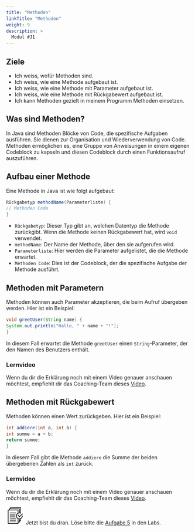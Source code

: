 ```yaml
---
title: "Methoden"
linkTitle: "Methoden"
weight: 9
description: >
  Modul #J1
---
```

## Ziele
* Ich weiss, wofür Methoden sind.
* Ich weiss, wie eine Methode aufgebaut ist.
* Ich weiss, wie eine Methode mit Parameter aufgebaut ist.
* Ich weiss, wie eine Methode mit Rückgabewert aufgebaut ist.
* Ich kann Methoden gezielt in meinem Programm Methoden einsetzen.




## Was sind Methoden?
In Java sind Methoden Blöcke von Code, die spezifische Aufgaben ausführen. Sie dienen zur Organisation und 
Wiederverwendung von Code. Methoden ermöglichen es, eine Gruppe von Anweisungen in einem eigenen Codeblock zu kapseln 
und diesen Codeblock durch einen Funktionsaufruf auszuführen.

## Aufbau einer Methode

Eine Methode in Java ist wie folgt aufgebaut:

```java
Rückgabetyp methodName(Parameterliste) {
// Methoden Code
}
```

- `Rückgabetyp`: Dieser Typ gibt an, welchen Datentyp die Methode zurückgibt. Wenn die Methode keinen Rückgabewert hat, wird `void` verwendet.
- `methodName`: Der Name der Methode, über den sie aufgerufen wird.
- `Parameterliste`: Hier werden die Parameter aufgelistet, die die Methode erwartet.
- `Methoden Code`: Dies ist der Codeblock, der die spezifische Aufgabe der Methode ausführt.

## Methoden mit Parametern

Methoden können auch Parameter akzeptieren, die beim Aufruf übergeben werden. Hier ist ein Beispiel:

```java
void greetUser(String name) {
System.out.println("Hallo, " + name + "!");
}
```

In diesem Fall erwartet die Methode `greetUser` einen `String`-Parameter, der den Namen des Benutzers enthält.

### Lernvideo
Wenn du dir die Erklärung noch mit einem Video genauer anschauen möchtest, empfiehlt dir das Coaching-Team dieses
[Video](https://www.youtube.com/watch?v=oSDtCcDXcTM).

## Methoden mit Rückgabewert

Methoden können einen Wert zurückgeben. Hier ist ein Beispiel:

```java
int addiere(int a, int b) {
int summe = a + b;
return summe;
}
```

In diesem Fall gibt die Methode `addiere` die Summe der beiden übergebenen Zahlen als `int` zurück.

### Lernvideo
Wenn du dir die Erklärung noch mit einem Video genauer anschauen möchtest, empfiehlt dir das Coaching-Team dieses
[Video](https://www.youtube.com/watch?v=qQ79aq7HZ-U).


![task1](/images/task.png) Jetzt bist du dran. Löse bitte die [Aufgabe 5](../../../../labs/java/java-grundlagen/01_basicexercises/#aufgabe-5---methoden) in den Labs.